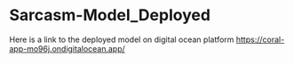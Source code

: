 # Sarcasm-Model_Deployed

Here is a link to the deployed model on digital ocean platform
https://coral-app-mo96j.ondigitalocean.app/
